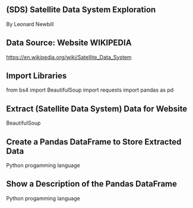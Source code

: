 ## (SDS) Satellite Data System Exploration 

By Leonard Newbill

## Data Source: Website WIKIPEDIA
https://en.wikipedia.org/wiki/Satellite_Data_System

## Import Libraries
from bs4 import BeautifulSoup
import requests
import pandas as pd

## Extract (Satellite Data System) Data for Website
BeautifulSoup

## Create a Pandas DataFrame to Store Extracted Data
Python progamming language

## Show a Description of the Pandas DataFrame
Python progamming language
